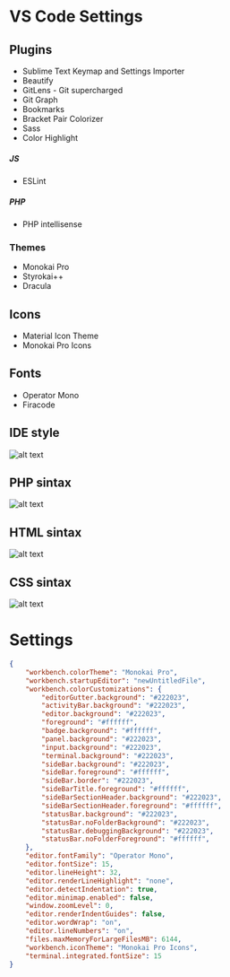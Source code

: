 # VS Code Settings

## Plugins
- Sublime Text Keymap and Settings Importer
- Beautify
- GitLens - Git supercharged
- Git Graph
- Bookmarks
- Bracket Pair Colorizer
- Sass
- Color Highlight

##### JS
- ESLint

##### PHP
- PHP intellisense

### Themes
- Monokai Pro
- Styrokai++
- Dracula

## Icons
- Material Icon Theme
- Monokai Pro Icons

## Fonts
- Operator Mono
- Firacode

## IDE style
![alt text](https://raw.githubusercontent.com/marciofmjr/vscode-settings/master/preview-ide.png)

## PHP sintax
![alt text](https://raw.githubusercontent.com/marciofmjr/vscode-settings/master/preview-php.png)

## HTML sintax
![alt text](https://raw.githubusercontent.com/marciofmjr/vscode-settings/master/preview-html.png)

## CSS sintax
![alt text](https://raw.githubusercontent.com/marciofmjr/vscode-settings/master/preview-css.png)

# Settings
```json
{
    "workbench.colorTheme": "Monokai Pro",
    "workbench.startupEditor": "newUntitledFile",
    "workbench.colorCustomizations": {
        "editorGutter.background": "#222023",
        "activityBar.background": "#222023",
        "editor.background": "#222023",
        "foreground": "#ffffff",
        "badge.background": "#ffffff",
        "panel.background": "#222023",
        "input.background": "#222023",
        "terminal.background": "#222023",
        "sideBar.background": "#222023",
        "sideBar.foreground": "#ffffff",
        "sideBar.border": "#222023",
        "sideBarTitle.foreground": "#ffffff",
        "sideBarSectionHeader.background": "#222023",
        "sideBarSectionHeader.foreground": "#ffffff",
        "statusBar.background": "#222023",
        "statusBar.noFolderBackground": "#222023",
        "statusBar.debuggingBackground": "#222023",
        "statusBar.noFolderForeground": "#ffffff",
    },
    "editor.fontFamily": "Operator Mono",
    "editor.fontSize": 15,
    "editor.lineHeight": 32,
    "editor.renderLineHighlight": "none",
    "editor.detectIndentation": true,
    "editor.minimap.enabled": false,
    "window.zoomLevel": 0,
    "editor.renderIndentGuides": false,
    "editor.wordWrap": "on",
    "editor.lineNumbers": "on",
    "files.maxMemoryForLargeFilesMB": 6144,
    "workbench.iconTheme": "Monokai Pro Icons",
    "terminal.integrated.fontSize": 15
}
```
